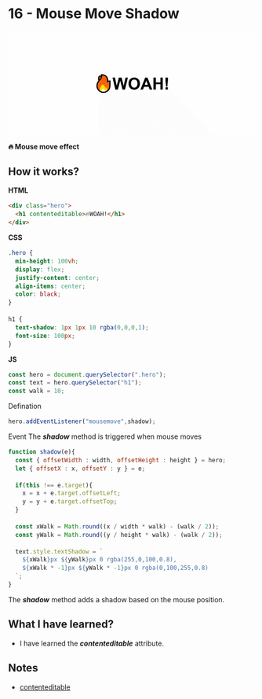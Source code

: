 # 16 - Mouse Move Shadow

![](https://github.com/erhanersoz/JavaScript30/blob/master/Screenshots/demo_16.gif?raw=true)

**:fire: Mouse move effect**

## How it works?

**HTML**

```html
<div class="hero">
  <h1 contenteditable>🔥WOAH!</h1>
</div>
```

**CSS**

```css
.hero {
  min-height: 100vh;
  display: flex;
  justify-content: center;
  align-items: center;
  color: black;
}

h1 {
  text-shadow: 1px 1px 10 rgba(0,0,0,1);
  font-size: 100px;
}
```


**JS**

```js
const hero = document.querySelector(".hero");
const text = hero.querySelector("h1");
const walk = 10;
```
Defination


```js
hero.addEventListener("mousemove",shadow);
```
Event
The ***shadow*** method is triggered when mouse moves



```js
function shadow(e){
  const { offsetWidth : width, offsetHeight : height } = hero;
  let { offsetX : x, offsetY : y } = e;

  if(this !== e.target){
    x = x + e.target.offsetLeft;
    y = y + e.target.offsetTop; 
  }

  const xWalk = Math.round((x / width * walk) - (walk / 2));
  const yWalk = Math.round((y / height * walk) - (walk / 2));

  text.style.textShadow = `
    ${xWalk}px ${yWalk}px 0 rgba(255,0,100,0.8),
    ${xWalk * -1}px ${yWalk * -1}px 0 rgba(0,100,255,0.8)
  `;
}
```
The ***shadow*** method adds a shadow based on the mouse position.


## What I have learned?

- I have learned the ***contenteditable*** attribute.

## Notes

- [contenteditable](https://developer.mozilla.org/en-US/docs/Web/HTML/Global_attributes/contenteditable)

